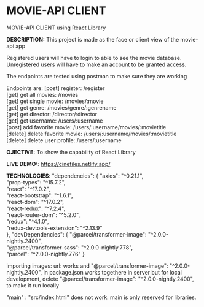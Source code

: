 # MOVIE-API CLIENT
MOVIE-API CLIENT using React Library

**DESCRIPTION:** This project is made as the face or client view of the movie-api app

Registered users will have to login to able to see the movie database.
Unregistered users will have to make an account to be granted access.

The endpoints are tested using postman to make sure they are working

Endpoints are:
[post]    register:               /register  
[get]     get all movies:         /movies  
[get]     get single movie:       /movies/:movie  
[get]     get genre:              /movies/genre/:genrename  
[get]     get director:           /director/:director  
[get]     get username:           /users/:username  
[post]    add favorite movie:     /users/:username/movies/:movietitle  
[delete]  delete favorite movie:  /users/:username/movies/:movietitle  
[delete]  delete user profile:    /users/:username  

**OJECTIVE:** To show the capability of React Library

**LIVE DEMO:**: https://cinefiles.netlify.app/

**TECHNOLOGIES**:
"dependencies": {
  "axios": "^0.21.1",  
  "prop-types": "^15.7.2",  
  "react": "^17.0.2",  
  "react-bootstrap": "^1.6.1",  
  "react-dom": "^17.0.2",  
  "react-redux": "^7.2.4",  
  "react-router-dom": "^5.2.0",  
  "redux": "^4.1.0",  
  "redux-devtools-extension": "^2.13.9"  
},
"devDependencies": {
  "@parcel/transformer-image": "^2.0.0-nightly.2400",  
  "@parcel/transformer-sass": "^2.0.0-nightly.778",  
  "parcel": "^2.0.0-nightly.776"
}

importing images:
url: works and  "@parcel/transformer-image": "^2.0.0-nightly.2400", in package.json works togethere in server
but for local development, delete  "@parcel/transformer-image": "^2.0.0-nightly.2400", to make it run locally

"main" : "src/index.html" does not work. main is only reserved for libraries.
